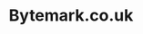 ---
title: Bytemark.co.uk
slug: bytemark-website
class: black
frame_class: is-black
feature: true
short: Hello
link: https://www.bytemark.co.uk/
image: /projects/bytemark-website-hero.png
description:
  - A responsive website showcasing Bytemark products, services and company. I’ve worked on several iterations since 2014, also helping to build a Styleguide and a custom static site builder behind the scenes.
  - More recently my focus has been supporting the Marketing team, implementing comprehensive analytics and conversion rate optimisation tactics to drive sign ups for the company’s flagship Cloud product. 
---